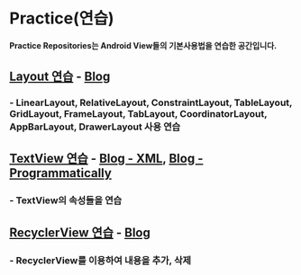 # Practice(연습)

#### Practice Repositories는 Android View들의 기본사용법을 연습한 공간입니다.

## [Layout 연습](https://github.com/JDroid-git/practice/tree/main/layoutEx) - [Blog](https://jdroid.tistory.com/8)

### - LinearLayout, RelativeLayout, ConstraintLayout, TableLayout, GridLayout, FrameLayout, TabLayout, CoordinatorLayout, AppBarLayout, DrawerLayout 사용 연습

## [TextView 연습](https://github.com/JDroid-git/practice/tree/main/textViewEx) - [Blog - XML](https://jdroid.tistory.com/3), [Blog - Programmatically](https://jdroid.tistory.com/4)

### - TextView의 속성들을 연습

## [RecyclerView 연습](https://github.com/JDroid-git/practice/tree/main/recyclerviewaddremove) - [Blog](https://jdroid.tistory.com/17)

### - RecyclerView를 이용하여 내용을 추가, 삭제
